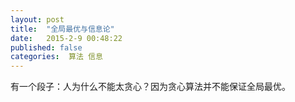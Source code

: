 ```yaml
---
layout: post
title:  "全局最优与信息论"
date:   2015-2-9 00:48:22
published: false
categories:  算法 信息
---
```


有一个段子：人为什么不能太贪心？因为贪心算法并不能保证全局最优。
